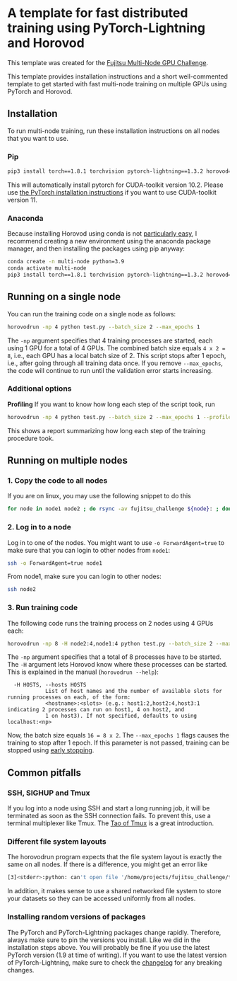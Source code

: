 # A template for fast distributed training using PyTorch-Lightning and Horovod

This template was created for the [Fujitsu Multi-Node GPU
Challenge](https://marketing.global.fujitsu.com/multinode-gpu-challenge_reg.html).

This template provides installation instructions and a short well-commented
template to get started with fast multi-node training on multiple GPUs using
PyTorch and Horovod.

## Installation

To run multi-node training, run these installation instructions on all nodes
that you want to use.

### Pip
``` sh
pip3 install torch==1.8.1 torchvision pytorch-lightning==1.3.2 horovod==0.22.0 
```

This will automatically install pytorch for CUDA-toolkit version 10.2. Please
use [the PyTorch installation
instructions](https://pytorch.org/get-started/locally/) if you want to use
CUDA-toolkit version 11.

### Anaconda

Because installing Horovod using conda is not [particularly
easy](https://horovod.readthedocs.io/en/stable/conda.html), I recommend creating
a new environment using the anaconda package manager, and then installing the
packages using pip anyway:

``` sh
conda create -n multi-node python=3.9 
conda activate multi-node
pip3 install torch==1.8.1 torchvision pytorch-lightning==1.3.2 horovod==0.22.0 
```

## Running on a single node

You can run the training code on a single node as follows:
``` sh
horovodrun -np 4 python test.py --batch_size 2 --max_epochs 1
```

The `-np` argument specifies that 4 training processes are started, each using 1
GPU for a total of 4 GPUs. The combined batch size equals `4 x 2 = 8`, i.e.,
each GPU has a local batch size of 2. This script stops after 1 epoch, i.e.,
after going through all training data once. If you remove `--max_epochs`, the
code will continue to run until the validation error starts increasing.

### Additional options

**Profiling** If you want to know how long each step of the script took, run 

``` sh
horovodrun -np 4 python test.py --batch_size 2 --max_epochs 1 --profiler simple
```

This shows a report summarizing how long each step of the training procedure
took.

 
## Running on multiple nodes

### 1. Copy the code to all nodes
If you are on linux, you may use the following snippet to do this

``` sh
for node in node1 node2 ; do rsync -av fujitsu_challenge ${node}: ; done
```

### 2. Log in to a node

Log in to one of the nodes. You might want to use `-o ForwardAgent=true` to make
sure that you can login to other nodes from `node1`:
``` sh
ssh -o ForwardAgent=true node1
```
From node1, make sure you can login to other nodes:
``` sh
ssh node2
```

### 3. Run training code 

The following code runs the training process on 2 nodes using 4 GPUs each:
``` sh
horovodrun -np 8 -H node2:4,node1:4 python test.py --batch_size 2 --max_epochs 1
```

The `-np` argument specifies that a total of 8 processes have to be started. The
`-H` argument lets Horovod know where these processes can be started. This is
explained in the manual (`horovodrun --help`):
``` 
  -H HOSTS, --hosts HOSTS
            List of host names and the number of available slots for running processes on each, of the form:            
            <hostname>:<slots> (e.g.: host1:2,host2:4,host3:1 indicating 2 processes can run on host1, 4 on host2, and  
            1 on host3). If not specified, defaults to using localhost:<np>                                             
```

Now, the batch size equals `16 = 8 x 2`. The `--max_epochs 1` flags causes the
training to stop after 1 epoch. If this parameter is not passed, training can be
stopped using [early
stopping](https://pytorch-lightning.readthedocs.io/en/1.3.2/common/early_stopping.html).

## Common pitfalls

### SSH, SIGHUP and Tmux

If you log into a node using SSH and start a long running job, it will be
terminated as soon as the SSH connection fails. To prevent this, use a terminal
multiplexer like Tmux. The [Tao of
Tmux](https://leanpub.com/the-tao-of-tmux/read) is a great introduction.

### Different file system layouts

The horovodrun program expects that the file system layout is exactly the same
on all nodes. If there is a difference, you might get an error like

``` sh
[3]<stderr>:python: can't open file '/home/projects/fujitsu_challenge/test.py': [Errno 2] No such file or directory
```

In addition, it makes sense to use a shared networked file system to store your
datasets so they can be accessed uniformly from all nodes.

### Installing random versions of packages

The PyTorch and PyTorch-Lightning packages change rapidly. Therefore, always
make sure to pin the versions you install. Like we did in the installation steps
above. You will probably be fine if you use the latest PyTorch version (1.9 at
time of writing). If you want to use the latest version of PyTorch-Lightning,
make sure to check the
[changelog](https://pytorch-lightning.readthedocs.io/en/latest/generated/CHANGELOG.html)
for any breaking changes.

